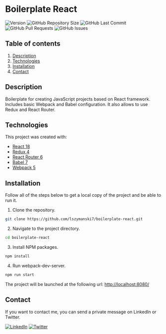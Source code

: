<!-- PROJECT TITLE -->
# Boilerplate React

<!-- PROJECT SHIELDS -->
![Version](https://img.shields.io/badge/version-1.0.0-blue)
![GitHub Repository Size](https://img.shields.io/github/repo-size/lszymanski7/boilerplate-react?label=size)
![GitHub Last Commit](https://img.shields.io/github/last-commit/lszymanski7/boilerplate-react)
![GitHub Pull Requests](https://img.shields.io/github/issues-pr/lszymanski7/boilerplate-react)
![GitHub Issues](https://img.shields.io/github/issues/lszymanski7/boilerplate-react)

<!-- TABLE OF CONTENTS -->
## Table of contents
1. [Description](#description)
2. [Technologies](#technologies)
3. [Installation](#installation)
4. [Contact](#contact)

<!-- DESCRIPTION -->
## Description
Boilerplate for creating JavaScript projects based on React framework. Includes basic Webpack and Babel configuration. It also allows to use Redux and React Router.
	
<!-- TECHNOLOGIES -->
## Technologies
This project was created with:
- [React 18](https://reactjs.org/)
- [Redux 4](https://redux.js.org/)
- [React Router 6](https://reactrouter.com/)
- [Babel 7](https://babeljs.io/)
- [Webpack 5](https://webpack.js.org/)

<!-- INSTALLATION -->
## Installation
Follow all of the steps below to get a local copy of the project and be able to run it.

1. Clone the repository.
```sh
git clone https://github.com/lszymanski7/boilerplate-react.git
```
2. Navigate to the project directory.
```sh
cd boilerplate-react
```
3. Install NPM packages.
```sh
npm install
```
4. Run webpack-dev-server.
```sh
npm run start
```

The project will be launched at the following url: <a href="http://localhost:8080/">http://localhost:8080/<a/>

<!-- CONTACT -->
## Contact
If you want to contact me, you can send a private message on LinkedIn or Twitter.

[![LinkedIn](https://img.shields.io/badge/LinkedIn-0a66c2?style=flat&logo=linkedin)](https://www.linkedin.com/in/lszymanski7)
[![Twitter](https://img.shields.io/twitter/follow/lszymanski7_?label=Twitter&style=social)](https://twitter.com/lszymanski7_)